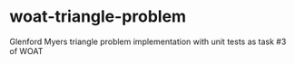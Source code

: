 # woat-triangle-problem
Glenford Myers triangle problem implementation with unit tests as task #3 of WOAT
